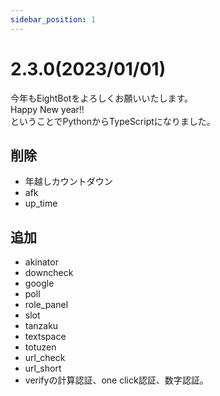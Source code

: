```yaml
---
sidebar_position: 1
---
```

# 2.3.0(2023/01/01)
今年もEightBotをよろしくお願いいたします。<br>
Happy New year!!<br>
ということでPythonからTypeScriptになりました。
## 削除
- 年越しカウントダウン
- afk
- up_time
## 追加
- akinator
- downcheck
- google
- poll
- role_panel
- slot
- tanzaku
- textspace
- totuzen
- url_check
- url_short
- verifyの計算認証、one click認証、数字認証。

